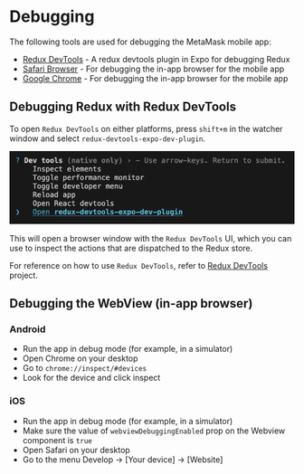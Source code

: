 # Debugging

The following tools are used for debugging the MetaMask mobile app:

- [Redux DevTools](https://github.com/matt-oakes/redux-devtools-expo-dev-plugin) - A redux devtools plugin in Expo for debugging Redux
- [Safari Browser](https://github.com/react-native-webview/react-native-webview/blob/master/docs/Debugging.md#debugging-webview-contents) - For debugging the in-app browser for the mobile app
- [Google Chrome](https://github.com/react-native-webview/react-native-webview/blob/master/docs/Debugging.md#debugging-webview-contents) - For debugging the in-app browser for the mobile app

## Debugging Redux with Redux DevTools

To open `Redux DevTools` on either platforms, press `shift+m` in the watcher window and select `redux-devtools-expo-dev-plugin`.

![Redux DevTools](../assets/debugging/redux-devtools-selection.jpg)

This will open a browser window with the `Redux DevTools` UI, which you can use to inspect the actions that are dispatched to the Redux store.

For reference on how to use `Redux DevTools`, refer to [Redux DevTools](https://github.com/reduxjs/redux-devtools/?tab=readme-ov-file) project.

## Debugging the WebView (in-app browser)

### Android

- Run the app in debug mode (for example, in a simulator)
- Open Chrome on your desktop
- Go to `chrome://inspect/#devices`
- Look for the device and click inspect

### iOS

- Run the app in debug mode (for example, in a simulator)
- Make sure the value of `webviewDebuggingEnabled` prop on the Webview component is `true`
- Open Safari on your desktop
- Go to the menu Develop -> [Your device] -> [Website]
